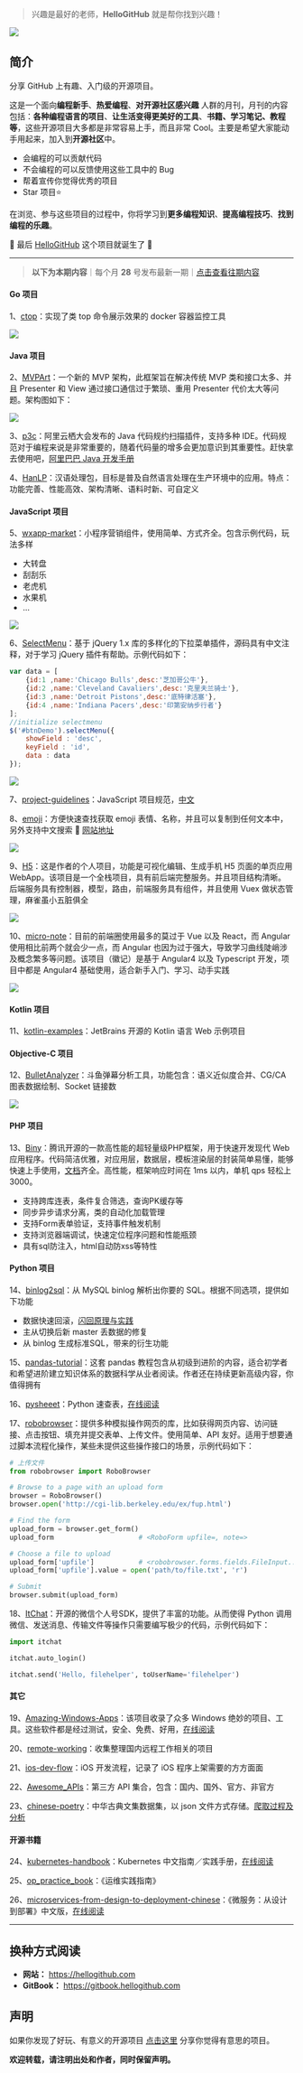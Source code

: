 >兴趣是最好的老师，**HelloGitHub** 就是帮你找到兴趣！

![](https://raw.githubusercontent.com/521xueweihan/img/master/hellogithub/01/img/hello-github.jpg)

## 简介
分享 GitHub 上有趣、入门级的开源项目。

这是一个面向**编程新手**、**热爱编程**、**对开源社区感兴趣** 人群的月刊，月刊的内容包括：**各种编程语言的项目**、**让生活变得更美好的工具**、**书籍、学习笔记、教程等**，这些开源项目大多都是非常容易上手，而且非常 Cool。主要是希望大家能动手用起来，加入到**开源社区**中。
- 会编程的可以贡献代码
- 不会编程的可以反馈使用这些工具中的 Bug
- 帮着宣传你觉得优秀的项目
- Star 项目⭐️

在浏览、参与这些项目的过程中，你将学习到**更多编程知识**、**提高编程技巧**、**找到编程的乐趣**。

🎉 最后 [HelloGitHub](https://hellogithub.com) 这个项目就诞生了 🎉

---
> **以下为本期内容**｜每个月 **28** 号发布最新一期｜[点击查看往期内容](https://github.com/521xueweihan/HelloGitHub#往期回顾)

#### Go 项目
1、[ctop](https://github.com/bcicen/ctop)：实现了类 top 命令展示效果的 docker 容器监控工具

![](https://raw.githubusercontent.com/521xueweihan/img/master/hellogithub/19/img/ctop.gif)

#### Java 项目
2、[MVPArt](https://github.com/JessYanCoding/MVPArt)：一个新的 MVP 架构，此框架旨在解决传统 MVP 类和接口太多、并且 Presenter 和 View 通过接口通信过于繁琐、重用 Presenter 代价太大等问题。架构图如下：

![](https://raw.githubusercontent.com/521xueweihan/img/master/hellogithub/19/img/MVPArt-show-min.png)

3、[p3c](https://github.com/alibaba/p3c)：阿里云栖大会发布的 Java 代码规约扫描插件，支持多种 IDE。代码规范对于编程来说是非常重要的，随着代码量的增多会更加意识到其重要性。赶快拿去使用吧，[阿里巴巴 Java 开发手册](https://github.com/alibaba/p3c/blob/master/%E9%98%BF%E9%87%8C%E5%B7%B4%E5%B7%B4Java%E5%BC%80%E5%8F%91%E6%89%8B%E5%86%8C%EF%BC%88%E7%BB%88%E6%9E%81%E7%89%88%EF%BC%89.pdf)

4、[HanLP](https://github.com/hankcs/HanLP)：汉语处理包，目标是普及自然语言处理在生产环境中的应用。特点：功能完善、性能高效、架构清晰、语料时新、可自定义

#### JavaScript 项目
5、[wxapp-market](https://github.com/o2team/wxapp-market)：小程序营销组件，使用简单、方式齐全。包含示例代码，玩法多样
- 大转盘
- 刮刮乐
- 老虎机
- 水果机
- ...

![](https://raw.githubusercontent.com/521xueweihan/img/master/hellogithub/19/img/wxapp-market.gif)

6、[SelectMenu](https://github.com/TerryZ/SelectMenu)：基于 jQuery 1.x 库的多样化的下拉菜单插件，源码具有中文注释，对于学习 jQuery 插件有帮助。示例代码如下：
```javascript
var data = [
    {id:1 ,name:'Chicago Bulls',desc:'芝加哥公牛'},
    {id:2 ,name:'Cleveland Cavaliers',desc:'克里夫兰骑士'},
    {id:3 ,name:'Detroit Pistons',desc:'底特律活塞'},
    {id:4 ,name:'Indiana Pacers',desc:'印第安纳步行者'}
];
//initialize selectmenu
$('#btnDemo').selectMenu({
    showField : 'desc',
    keyField : 'id',
    data : data
});
```

![](https://raw.githubusercontent.com/521xueweihan/img/master/hellogithub/19/img/SelectMenu-show-min.png)

7、[project-guidelines](https://github.com/wearehive/project-guidelines)：JavaScript 项目规范，[中文](https://github.com/wearehive/project-guidelines/blob/master/README-zh.md)

8、[emoji](https://github.com/gee1k/emoji)：方便快速查找获取 emoji 表情、名称，并且可以复制到任何文本中，另外支持中文搜索 💯 [网站地址](http://emoji.svend.cc/)

![](https://raw.githubusercontent.com/521xueweihan/img/master/hellogithub/19/img/emoji.gif)

9、[H5](https://github.com/answershuto/H5)：这是作者的个人项目，功能是可视化编辑、生成手机 H5 页面的单页应用 WebApp。该项目是一个全栈项目，具有前后端完整服务。并且项目结构清晰。后端服务具有控制器，模型，路由，前端服务具有组件，并且使用 Vuex 做状态管理，麻雀虽小五脏俱全

![](https://raw.githubusercontent.com/521xueweihan/img/master/hellogithub/19/img/H5.gif)

10、[micro-note](https://github.com/linguowei/micro-note)：目前的前端圈使用最多的莫过于 Vue 以及 React，而 Angular 使用相比前两个就会少一点，而 Angular 也因为过于强大，导致学习曲线陡峭涉及概念繁多等问题。该项目（徽记）是基于 Angular4 以及 Typescript 开发，项目中都是 Angular4 基础使用，适合新手入门、学习、动手实践

![](https://raw.githubusercontent.com/521xueweihan/img/master/hellogithub/19/img/micro-note-show-min.png)

#### Kotlin 项目
11、[kotlin-examples](https://github.com/JetBrains/kotlin-examples)：JetBrains 开源的 Kotlin 语言 Web 示例项目

#### Objective-C 项目
12、[BulletAnalyzer](https://github.com/syik/BulletAnalyzer)：斗鱼弹幕分析工具，功能包含：语义近似度合并、CG/CA 图表数据绘制、Socket 链接数

![](https://raw.githubusercontent.com/521xueweihan/img/master/hellogithub/19/img/BulletAnalyzer-show-min.png)

#### PHP 项目
13、[Biny](https://github.com/Tencent/Biny)：腾讯开源的一款高性能的超轻量级PHP框架，用于快速开发现代 Web 应用程序。代码简洁优雅，对应用层，数据层，模板渲染层的封装简单易懂，能够快速上手使用，[文档](http://www.billge.cc/)齐全。高性能，框架响应时间在 1ms 以内，单机 qps 轻松上3000。
- 支持跨库连表，条件复合筛选，查询PK缓存等
- 同步异步请求分离，类的自动化加载管理
- 支持Form表单验证，支持事件触发机制
- 支持浏览器端调试，快速定位程序问题和性能瓶颈
- 具有sql防注入，html自动防xss等特性

#### Python 项目
14、[binlog2sql](https://github.com/danfengcao/binlog2sql)：从 MySQL binlog 解析出你要的 SQL。根据不同选项，提供如下功能
- 数据快速回滚，[闪回原理与实践](https://github.com/danfengcao/binlog2sql/blob/master/example/mysql-flashback-priciple-and-practice.md)
- 主从切换后新 master 丢数据的修复
- 从 binlog 生成标准SQL，带来的衍生功能

15、[pandas-tutorial](https://github.com/hangsz/pandas-tutorial)：这套 pandas 教程包含从初级到进阶的内容，适合初学者和希望进阶建立知识体系的数据科学从业者阅读。作者还在持续更新高级内容，你值得拥有

16、[pysheeet](https://github.com/crazyguitar/pysheeet)：Python 速查表，[在线阅读](https://www.pythonsheets.com/)

17、[robobrowser](https://github.com/jmcarp/robobrowser)：提供多种模拟操作网页的库，比如获得网页内容、访问链接、点击按钮、填充并提交表单、上传文件。使用简单、API 友好。适用于想要通过脚本流程化操作，某些未提供这些操作接口的场景，示例代码如下：
```python
# 上传文件
from robobrowser import RoboBrowser

# Browse to a page with an upload form
browser = RoboBrowser()
browser.open('http://cgi-lib.berkeley.edu/ex/fup.html')

# Find the form
upload_form = browser.get_form()
upload_form                     # <RoboForm upfile=, note=>

# Choose a file to upload
upload_form['upfile']           # <robobrowser.forms.fields.FileInput...>
upload_form['upfile'].value = open('path/to/file.txt', 'r')

# Submit
browser.submit(upload_form)
```

18、[ItChat](https://github.com/littlecodersh/ItChat)：开源的微信个人号SDK，提供了丰富的功能。从而使得 Python 调用微信、发送消息、传输文件等操作只需要编写极少的代码，示例代码如下：
```python
import itchat

itchat.auto_login()

itchat.send('Hello, filehelper', toUserName='filehelper')
```

#### 其它
19、[Amazing-Windows-Apps](https://github.com/AmazingApps/Amazing-Windows-Apps)：该项目收录了众多 Windows 绝妙的项目、工具。这些软件都是经过测试，安全、免费、好用，[在线阅读](https://amazing-apps.gitbooks.io/windows-apps-that-amaze-us/content/zh-CN/)

20、[remote-working](https://github.com/greatghoul/remote-working)：收集整理国内远程工作相关的项目

21、[ios-dev-flow](https://github.com/leecade/ios-dev-flow)：iOS 开发流程，记录了 iOS 程序上架需要的方方面面

22、[Awesome_APIs](https://github.com/TonnyL/Awesome_APIs)：第三方 API 集合，包含：国内、国外、官方、非官方

23、[chinese-poetry](https://github.com/chinese-poetry/chinese-poetry)：中华古典文集数据集，以 json 文件方式存储。[爬取过程及分析](https://jackeygao.io/words/crawl-ci.html)

#### 开源书籍
24、[kubernetes-handbook](https://github.com/rootsongjc/kubernetes-handbook)：Kubernetes 中文指南／实践手册，[在线阅读](https://jimmysong.io/kubernetes-handbook/)

25、[op_practice_book](https://github.com/BillWang139967/op_practice_book)：《运维实践指南》

26、[microservices-from-design-to-deployment-chinese](https://github.com/oopsguy/microservices-from-design-to-deployment-chinese)：《微服务：从设计到部署》中文版，[在线阅读](http://oopsguy.com/books/microservices/index.html)



---

## 换种方式阅读
- **网站：** https://hellogithub.com
- **GitBook：** https://gitbook.hellogithub.com

## 声明
如果你发现了好玩、有意义的开源项目 [点击这里](https://github.com/521xueweihan/HelloGitHub/issues/new) 分享你觉得有意思的项目。

**欢迎转载，请注明出处和作者，同时保留声明。**
